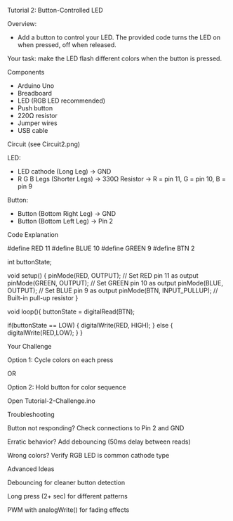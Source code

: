 Tutorial 2: Button-Controlled LED

Overview:
* Add a button to control your LED. The provided code turns the LED on when pressed, off when released.

Your task: make the LED flash different colors when the button is pressed.

Components
* Arduino Uno
* Breadboard
* LED (RGB LED recommended)
* Push button
* 220Ω resistor
* Jumper wires
* USB cable



Circuit (see Circuit2.png)

LED:

* LED cathode (Long Leg) → GND
* R G B Legs (Shorter Legs) → 330Ω Resistor → R = pin 11, G = pin 10, B = pin 9

Button:

* Button (Bottom Right Leg) → GND
* Button (Bottom Left Leg) → Pin 2

Code Explanation

#define RED 11
#define BLUE 10
#define GREEN 9
#define BTN 2

int buttonState;

void setup() {
  pinMode(RED, OUTPUT);        // Set RED pin 11 as output
  pinMode(GREEN, OUTPUT);      // Set GREEN pin 10 as output
  pinMode(BLUE, OUTPUT);       // Set BLUE pin 9 as output
  pinMode(BTN, INPUT_PULLUP);  // Built-in pull-up resistor
}

void loop(){
  buttonState = digitalRead(BTN);

  if(buttonState == LOW) {
    digitalWrite(RED, HIGH); 
  } else {
    digitalWrite(RED,LOW); 
  }
}

Your Challenge

Option 1: Cycle colors on each press

OR

Option 2: Hold button for color sequence

Open Tutorial-2-Challenge.ino

Troubleshooting



Button not responding? Check connections to Pin 2 and GND

Erratic behavior? Add debouncing (50ms delay between reads)

Wrong colors? Verify RGB LED is common cathode type



Advanced Ideas



Debouncing for cleaner button detection

Long press (2+ sec) for different patterns

PWM with analogWrite() for fading effects





